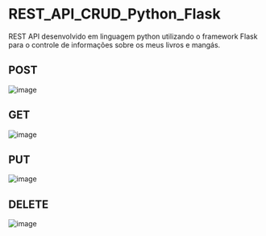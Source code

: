 # REST_API_CRUD_Python_Flask
REST API desenvolvido em linguagem python utilizando o framework Flask para o controle de informações sobre os meus livros e mangás.


## POST

![image](https://user-images.githubusercontent.com/40063504/126053419-e7705342-a634-4aa6-a69e-b716b493548f.png)

## GET

![image](https://user-images.githubusercontent.com/40063504/126053449-91a16f34-753b-4f77-9edc-7d8d4e6f7e6d.png)

## PUT

![image](https://user-images.githubusercontent.com/40063504/126053465-0cba9b56-2390-4fa8-94c6-527bb49620c6.png)

## DELETE

![image](https://user-images.githubusercontent.com/40063504/126053472-860467e9-5e14-4b6a-bec7-e4cfd699ef23.png)

